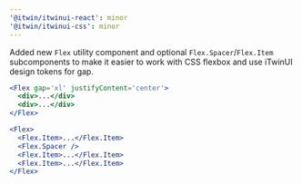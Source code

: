 ```yaml
---
'@itwin/itwinui-react': minor
'@itwin/itwinui-css': minor
---
```


Added new `Flex` utility component and optional `Flex.Spacer`/`Flex.Item` subcomponents to make it easier to work with CSS flexbox and use iTwinUI design tokens for gap.

```jsx
<Flex gap='xl' justifyContent='center'>
  <div>...</div>
  <div>...</div>
</Flex>
```

```jsx
<Flex>
  <Flex.Item>...</Flex.Item>
  <Flex.Spacer />
  <Flex.Item>...</Flex.Item>
  <Flex.Item>...</Flex.Item>
</Flex>
```
